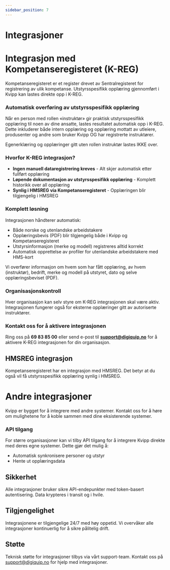 ```yaml
---
sidebar_position: 7
---
```

# Integrasjoner

# Integrasjon med Kompetanseregisteret (K-REG)

Kompetanseregisteret er et register drevet av Sentralregisteret for registrering av ulik kompetanse. Utstyrsspesifikk opplæring gjennomført i Kvipp kan lastes direkte opp i K-REG. 

### Automatisk overføring av utstyrsspesifikk opplæring

Når en person med rollen «instruktør» gir praktisk utstyrsspesifikk opplæring til noen av dine ansatte, lastes resultatet automatisk opp i K-REG. Dette inkluderer både intern opplæring og opplæring mottatt av utleiere, produsenter og andre som bruker Kvipp OG har registrerte instruktører.

Egenerklæring og opplæringer gitt uten rollen instruktør lastes IKKE over.

### Hvorfor K-REG integrasjon?

- **Ingen manuell dataregistrering kreves** - Alt skjer automatisk etter fullført opplæring
- **Løpende dokumentasjon av utstyrsspesifikk opplæring** - Komplett historikk over all opplæring
- **Synlig i HMSREG via Kompetanseregisteret** - Opplæringen blir tilgjengelig i HMSREG

### Komplett løsning

Integrasjonen håndterer automatisk:
- Både norske og utenlandske arbeidstakere
- Opplæringsbevis (PDF) blir tilgjengelig både i Kvipp og Kompetanseregisteret
- Utstyrsinformasjon (merke og modell) registreres alltid korrekt
- Automatisk opprettelse av profiler for utenlandske arbeidstakere med HMS-kort

Vi overfører informasjon om hvem som har fått opplæring, av hvem (instruktør), bedrift, merke og modell på utstyret, dato og selve opplæringsbeviset (PDF).

### Organisasjonskontroll

Hver organisasjon kan selv styre om K-REG integrasjonen skal være aktiv. Integrasjonen fungerer også for eksterne opplæringer gitt av autoriserte instruktører.

### Kontakt oss for å aktivere integrasjonen

Ring oss på **69 83 85 00** eller send e-post til **support@digiquip.no** for å aktivere K-REG integrasjonen for din organisasjon.

## HMSREG integrasjon

Kompetanseregisteret har en integrasjon med HMSREG. Det betyr at du også vil få utstyrsspesifikk opplæring synlig i HMSREG.

# Andre integrasjoner

Kvipp er bygget for å integrere med andre systemer. Kontakt oss for å høre om mulighetene for å koble sammen med dine eksisterende systemer.

### API tilgang

For større organisasjoner kan vi tilby API tilgang for å integrere Kvipp direkte med deres egne systemer. Dette gjør det mulig å:

- Automatisk synkronisere personer og utstyr
- Hente ut opplæringsdata

## Sikkerhet

Alle integrasjoner bruker sikre API-endepunkter med token-basert autentisering. Data krypteres i transit og i hvile.

## Tilgjengelighet

Integrasjonene er tilgjengelige 24/7 med høy oppetid. Vi overvåker alle integrasjoner kontinuerlig for å sikre pålitelig drift.

## Støtte

Teknisk støtte for integrasjoner tilbys via vårt support-team. Kontakt oss på support@digiquip.no for hjelp med integrasjoner.
